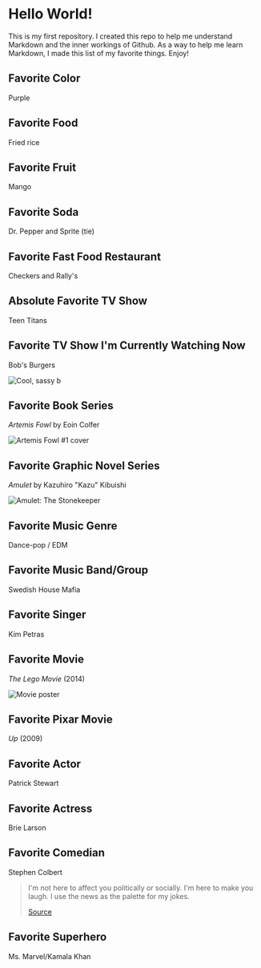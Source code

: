 # Hello World!

This is my first repository. I created this repo to help me understand Markdown and the inner workings of Github. As a way to help me learn Markdown, I made this list of my favorite things. Enjoy!

## Favorite Color

Purple

## Favorite Food

Fried rice

## Favorite Fruit

Mango

## Favorite Soda

Dr. Pepper and Sprite (tie)

## Favorite Fast Food Restaurant

Checkers and Rally's

## Absolute Favorite TV Show

Teen Titans

## Favorite TV Show I'm Currently Watching Now

Bob's Burgers

![Cool, sassy b](https://media.giphy.com/media/3og0IMtZSSOSRsnR9m/source.gif)

## Favorite Book Series

_Artemis Fowl_ by Eoin Colfer

![Artemis Fowl #1 cover](https://vignette.wikia.nocookie.net/artemisfowl/images/3/37/Images-1.jpeg)

## Favorite Graphic Novel Series

_Amulet_ by Kazuhiro "Kazu" Kibuishi

![Amulet: The Stonekeeper](https://upload.wikimedia.org/wikipedia/en/5/5f/The_Stonekeeper.jpg)

## Favorite Music Genre

Dance-pop / EDM

## Favorite Music Band/Group

Swedish House Mafia

## Favorite Singer

Kim Petras

## Favorite Movie

_The Lego Movie_ (2014)

![Movie poster](https://upload.wikimedia.org/wikipedia/en/1/10/The_Lego_Movie_poster.jpg)

## Favorite Pixar Movie

_Up_ (2009)

## Favorite Actor

Patrick Stewart

## Favorite Actress

Brie Larson

## Favorite Comedian

Stephen Colbert

> I'm not here to affect you politically or socially. I'm here to make you laugh. I use the news as the palette for my jokes.
>
> [Source](https://www.nj.com/entertainment/tv/2009/10/stephen_colbert_interview_s_pe.html)

## Favorite Superhero

Ms. Marvel/Kamala Khan
